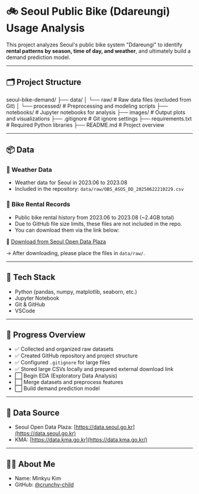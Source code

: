 # 🚲 Seoul Public Bike (Ddareungi) Usage Analysis

This project analyzes Seoul's public bike system "Ddareungi" to identify  
**rental patterns by season, time of day, and weather**, and ultimately build a demand prediction model.

---

## 🗂️ Project Structure
seoul-bike-demand/
├── data/
│ └── raw/ # Raw data files (excluded from Git)
│ └── processed/ # Preprocessing and modeling scripts
├── notebooks/ # Jupyter notebooks for analysis
├── images/ # Output plots and visualizations
├── .gitignore # Git ignore settings
├── requirements.txt # Required Python libraries
├── README.md # Project overview

---

## 📦 Data

### 🔹 Weather Data
- Weather data for Seoul in 2023.06 to 2023.08
- Included in the repository: `data/raw/OBS_ASOS_DD_20250622210229.csv`

### 🔸 Bike Rental Records
- Public bike rental history from 2023.06 to 2023.08 (~2.4GB total)
- Due to GitHub file size limits, these files are not included in the repo.
- You can download them via the link below:

📎 [Download from Seoul Open Data Plaza](https://data.seoul.go.kr/dataList/OA-15182/F/1/datasetView.do)

→ After downloading, please place the files in `data/raw/`.

---

## 🧰 Tech Stack

- Python (pandas, numpy, matplotlib, seaborn, etc.)
- Jupyter Notebook
- Git & GitHub
- VSCode

---

## 🚀 Progress Overview

- ✅ Collected and organized raw datasets
- ✅ Created GitHub repository and project structure
- ✅ Configured `.gitignore` for large files
- ✅ Stored large CSVs locally and prepared external download link
- ⬜ Begin EDA (Exploratory Data Analysis)
- ⬜ Merge datasets and preprocess features
- ⬜ Build demand prediction model

---

## 📌 Data Source

- Seoul Open Data Plaza: [https://data.seoul.go.kr](https://data.seoul.go.kr)
- KMA: [https://data.kma.go.kr](https://data.kma.go.kr/)

---

## 🙋‍♂️ About Me

- Name: Minkyu Kim
- GitHub: [@crunchy-child](https://github.com/crunchy-child)
